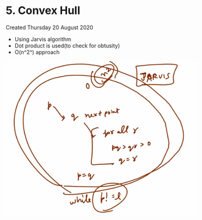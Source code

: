 # 5. Convex Hull

Created Thursday 20 August 2020

- Using Jarvis algorithm
- Dot product is used(to check for obtusity)
- O(n^2^) approach

![](/assets/5._Convex_Hull-image-1.png)
